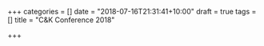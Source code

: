 +++
categories = []
date = "2018-07-16T21:31:41+10:00"
draft = true
tags = []
title = "C&K Conference 2018"

+++
